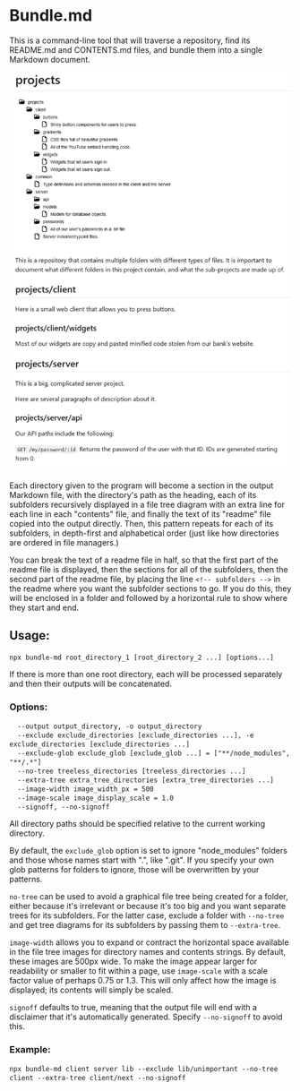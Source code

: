 # Bundle.md

This is a command-line tool that will traverse a repository, find its README.md and CONTENTS.md files, and bundle them into a single Markdown document.

![example](sample.png)

Each directory given to the program will become a section in the output Markdown file, with the directory's path as the heading, each of its subfolders recursively displayed in a file tree diagram with an extra line for each line in each "contents" file, and finally the text of its "readme" file copied into the output directly. Then, this pattern repeats for each of its subfolders, in depth-first and alphabetical order (just like how directories are ordered in file managers.)

You can break the text of a readme file in half, so that the first part of the readme file is displayed, then the sections for all of the subfolders, then the second part of the readme file, by placing the line `<!-- subfolders -->` in the readme where you want the subfolder sections to go. If you do this, they will be enclosed in a folder and followed by a horizontal rule to show where they start and end.

## Usage:

```
npx bundle-md root_directory_1 [root_directory_2 ...] [options...]
```

If there is more than one root directory, each will be processed separately and then their outputs will be concatenated.

### Options:

```
  --output output_directory, -o output_directory
  --exclude exclude_directories [exclude_directories ...], -e exclude_directories [exclude_directories ...]
  --exclude-glob exclude_glob [exclude_glob ...] = ["**/node_modules", "**/.*"]
  --no-tree treeless_directories [treeless_directories ...]
  --extra-tree extra_tree_directories [extra_tree_directories ...]
  --image-width image_width_px = 500
  --image-scale image_display_scale = 1.0
  --signoff, --no-signoff
```

All directory paths should be specified relative to the current working directory.

By default, the `exclude_glob` option is set to ignore "node_modules" folders and those whose names start with ".", like ".git". If you specify your own glob patterns for folders to ignore, those will be overwritten by your patterns.

`no-tree` can be used to avoid a graphical file tree being created for a folder, either because it's irrelevant or because it's too big and you want separate trees for its subfolders. For the latter case, exclude a folder with `--no-tree` and get tree diagrams for its subfolders by passing them to `--extra-tree`.

`image-width` allows you to expand or contract the horizontal space available in the file tree images for directory names and contents strings. By default, these images are 500px wide. To make the image appear larger for readability or smaller to fit within a page, use `image-scale` with a scale factor value of perhaps 0.75 or 1.3. This will only affect how the image is displayed; its contents will simply be scaled.

`signoff` defaults to true, meaning that the output file will end with a disclaimer that it's automatically generated. Specify `--no-signoff` to avoid this.

### Example:

```
npx bundle-md client server lib --exclude lib/unimportant --no-tree client --extra-tree client/next --no-signoff
```
